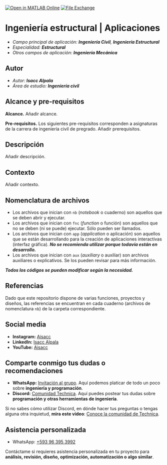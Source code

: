 [![Open in MATLAB Online](https://www.mathworks.com/images/responsive/global/open-in-matlab-online.svg)](https://matlab.mathworks.com/open/github/v1?repo=aisacc/Aplicacion-Civil-DiagramaInteraccion) [![File Exchange](https://www.mathworks.com/matlabcentral/images/matlab-file-exchange.svg)](https://www.mathworks.com/matlabcentral/fileexchange/171149-diagrama-de-interaccion-de-columnas)

# Ingeniería estructural | Aplicaciones
- *Campo principal de aplicación: **Ingeniería Civil**, **Ingeniería Estructural***
- *Especialidad: **Estructural***
- *Otros campos de aplicación: **Ingeniería Mecánica***

## Autor
- *Autor: **Isacc Alpala***
- *Área de estudio: **Ingeniería civil***

## Alcance y pre-requisitos
**Alcance.** Añadir alcance.

**Pre-requisitos.** Los siguientes pre-requisitos corresponden a asignaturas de la carrera de ingeniería civil de pregrado.
Añadir prerequisitos.

## Descripción
Añadir descripción.

## Contexto
Añadir contexto.

## Nomenclatura de archivos
* Los archivos que inician con `nb` (_notebook_ o cuaderno) son aquellos que se deben abrir y ejecutar.
* Los archivos que inician con `fnc` (_function_ o función) son aquellos que no se deben (ni se puede) ejecutar. Sólo pueden ser llamados.
* Los archivos que inician con `app` (_application_ o aplicación) son aquellos que se están desarrollando para la creación de aplicaciones interactivas (interfaz gráfica). _**No se recomienda utilizar porque todavía están en desarrollo.**_
* Los archivos que inician con `aux` (_auxiliary_ o auxiliar) son archivos auxiliares o explicativos. Se los pueden revisar para más información.

 _**Todos los códigos se pueden modificar según la necesidad.**_ 

## Referencias
Dado que este repositorio dispone de varias funciones, proyectos y diseños, las referencias se encuentran en cada cuaderno (archivos de nomenclatura `nb`) de la carpeta correspondiente.

## Social media
- **Instagram:** [Aisacc](https://www.instagram.com/aisacc.me/)
- **LinkedIn:** [Isacc Alpala](https://www.linkedin.com/in/isaccalpala/)
- **YouTube:** [Aisacc](https://www.youtube.com/@aisacc-me/)

## Comparte conmigo tus dudas o recomendaciones
- **WhatsApp:** [Invitación al grupo](https://chat.whatsapp.com/DpeALUy4xA8BmaX6U656n6). Aquí podemos platicar de todo un poco sobre **ingeniería y programación**. 
- **Discord:** [Comunidad Technica](https://discord.com/invite/V6MedeXDkA). Aquí puedes postear tus dudas sobre **programación y otras herramientas de ingeniería**.

Si no sabes cómo utilizar Discord, en dónde hacer tus preguntas o tengas alguna otra inquietud, **mira este vídeo**: [Conoce la comunidad de Technica](www.youtube.com).

## Asistencia personalizada
- WhatsApp: [+593 96 395 3992](https://wa.me/593963953992)

Contáctame si requieres asistencia personalizada en tu proyecto para **análisis, revisión, diseño, optimización, automatización o algo similar**.
